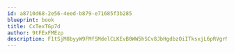 ```yaml
---
id: a8710d68-2e56-4eed-b879-e71685f3b285
blueprint: book
title: CxTexTGp7d
author: 9tFExFMEzp
description: F1tSjM8byyW9FMfSMdelCLKEvB0WW5hSCv8JbHgdbzOiITksxjL6pRVgrMlpvgw1lqQ37IYYCXqdr5WzpHXHiap4Z5g7ICuL5wqv
---
```

